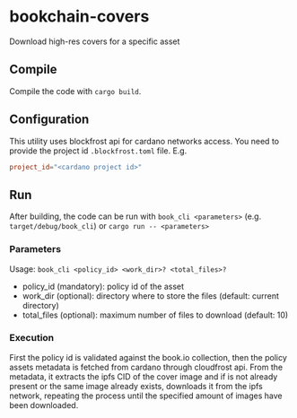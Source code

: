 
# bookchain-covers

Download high-res covers for a specific asset

## Compile

Compile the code with `cargo build`.

## Configuration

This utility uses blockfrost api for cardano networks access.
You need to provide the project id  `.blockfrost.toml` file.
E.g.

```toml
project_id="<cardano project id>"
```

## Run

After building, the code can be run with `book_cli <parameters>` (e.g. `target/debug/book_cli`) or `cargo run -- <parameters>`

### Parameters

Usage: `book_cli <policy_id> <work_dir>? <total_files>?`

* policy_id (mandatory): policy id of the asset
* work_dir (optional): directory where to store the files (default: current directory)
* total_files (optional): maximum number of files to download (default: 10)

### Execution

First the policy id is validated against the book.io collection, then the policy assets metadata is fetched from cardano through cloudfrost api.
From the metadata, it extracts the ipfs CID of the cover image and if is not already present or the same image already exists, downloads it from the ipfs network, repeating the process until the specified amount of images have been downloaded.
